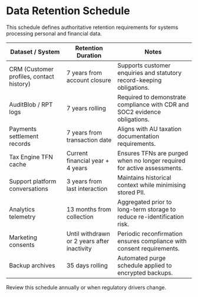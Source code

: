 # Data Retention Schedule

This schedule defines authoritative retention requirements for systems processing personal and financial data.

| Dataset / System | Retention Duration | Notes |
| --- | --- | --- |
| CRM (Customer profiles, contact history) | 7 years from account closure | Supports customer enquiries and statutory record-keeping obligations. |
| AuditBlob / RPT logs | 7 years rolling | Required to demonstrate compliance with CDR and SOC2 evidence obligations. |
| Payments settlement records | 7 years from transaction date | Aligns with AU taxation documentation requirements. |
| Tax Engine TFN cache | Current financial year + 4 years | Ensures TFNs are purged when no longer required for active assessments. |
| Support platform conversations | 3 years from last interaction | Maintains historical context while minimising stored PII. |
| Analytics telemetry | 13 months from collection | Aggregated prior to long-term storage to reduce re-identification risk. |
| Marketing consents | Until withdrawn or 2 years after inactivity | Periodic reconfirmation ensures compliance with consent requirements. |
| Backup archives | 35 days rolling | Automated purge schedule applied to encrypted backups. |

Review this schedule annually or when regulatory drivers change.
